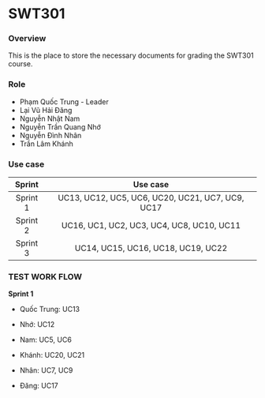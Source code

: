 # SWT301

### Overview
This is the place to store the necessary documents for grading the SWT301 course.

### Role
- Phạm Quốc Trung - Leader
- Lại Vũ Hải Đăng
- Nguyễn Nhật Nam
- Nguyễn Trần Quang Nhớ
- Nguyễn Đình Nhân
- Trần Lâm Khánh

### Use case

   Sprint       | Use case                                         |
|:-------------:|:------------------------------------------------:|
| Sprint 1      | UC13, UC12, UC5, UC6, UC20, UC21, UC7, UC9, UC17 |
| Sprint 2      | UC16, UC1, UC2, UC3, UC4, UC8, UC10, UC11        |
| Sprint 3      | UC14, UC15, UC16, UC18, UC19, UC22               |

### TEST WORK FLOW

**Sprint 1**
- Quốc Trung: UC13

- Nhớ: UC12

- Nam: UC5, UC6

- Khánh: UC20, UC21

- Nhân: UC7, UC9

- Đăng: UC17
